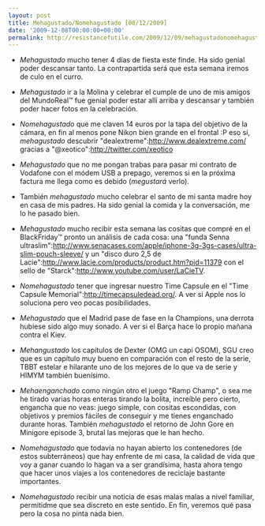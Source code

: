 ```yaml
---
layout: post
title: Mehagustado/Nomehagustado [08/12/2009]
date: '2009-12-08T00:00:00+00:00'
permalink: http://resistancefutile.com/2009/12/09/mehagustadonomehagustado-08122009/
---
```

- *Mehagustado* mucho tener 4 días de fiesta este finde. Ha sido genial poder descansar tanto. La contrapartida será que esta semana iremos de culo en el curro.

- *Mehagustado* ir a la Molina y celebrar el cumple de uno de mis amigos del MundoReal&trade; fue genial poder estar allí arriba y  descansar y también poder hacer fotos en la celebración.

- *Nomehagustado* que me claven 14 euros por la tapa del objetivo de la cámara, en fin al menos pone Nikon bien grande en el frontal :P eso sí, *mehagustado* descubrir "dealextreme":http://www.dealextreme.com/ gracias a "@xeotico":http://twitter.com/xeotico

- *Mehagustado* que no me pongan trabas para pasar mi contrato de Vodafone con el módem USB a prepago, veremos si en la próxima factura me llega como es debido (*megustará* verlo).

- También *mehagustado* mucho celebrar el santo de mi santa madre hoy en casa de mis padres. Ha sido genial la comida y la conversación, me lo he pasado bien.

- *Mehagustado* mucho recibir esta semana las cositas que compré en el BlackFriday&trade; pronto un análisis de cada cosa: una "funda Senna ultraslim":http://www.senacases.com/apple/iphone-3g-3gs-cases/ultra-slim-pouch-sleeve/ y un "disco duro 2,5 de Lacie":http://www.lacie.com/products/product.htm?pid=11379 con el sello de "Starck":http://www.youtube.com/user/LaCieTV.

- *Nomehagustado* tener que ingresar nuestro Time Capsule en el "Time Capsule Memorial":http://timecapsuledead.org/. A ver si Apple nos lo soluciona pero veo pocas posibilidades.

- *Mehagustado* que el Madrid pase de fase en la Champions, una derrota hubiese sido algo muy sonado. A ver si el Barça hace lo propio mañana contra el Kiev.

- *Mehangustado* los capítulos de Dexter (OMG un capi OSOM), SGU creo que es un capítulo muy bueno en comparación con el resto de la serie, TBBT estelar e hilarante uno de los mejores de lo que va de serie y HIMYM también buenísimo.

- *Mehaenganchado* como ningún otro el juego "Ramp Champ", o sea me he tirado varias horas enteras tirando la bolita, increíble pero cierto, engancha que no veas: juego simple, con cositas escondidas, con objetivos y premios fáciles de conseguir y me tienes enganchado durante horas. También *mehagustado* el retorno de John Gore en Minigore episode 3, brutal las mejoras que le han hecho.

- *Nomehagustado* que todavía no hayan abierto los contenedores (de estos subterráneos) que hay enfrente de mi casa, la calidad de vida que voy a ganar cuando lo hagan va a ser grandísima, hasta ahora tengo que hacer unos viajes a los contenedores de reciclaje bastante importantes.

- *Nomehagustado* recibir una noticia de esas malas malas a nivel familiar, permitidme que sea discreto en este sentido. En fin, veremos qué pasa pero la cosa no pinta nada bien.
